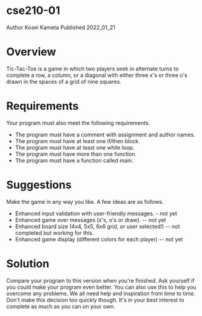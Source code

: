 # cse210-01
Author Kosei Kameta
Published 2022_01_21

# Overview
Tic-Tac-Toe is a game in which two players seek in alternate turns to complete a row, a column, or a diagonal with either three x's or three o's drawn in the spaces of a grid of nine squares.

# Requirements
Your program must also meet the following requirements.

* The program must have a comment with assignment and author names.
* The program must have at least one if/then block.
* The program must have at least one while loop.
* The program must have more than one function.
* The program must have a function called main.


# Suggestions
Make the game in any way you like. A few ideas are as follows.

* Enhanced input validation with user-friendly messages. - not yet
* Enhanced game over messages (x's, o's or draw). -- not yet
* Enhanced board size (4x4, 5x5, 6x6 grid, or user selected!) -- not completed but working for this.
* Enhanced game display (different colors for each player) -- not yet


# Solution
Compare your program to this version when you're finished. Ask yourself if you could make your program even better. You can also use this to help you overcome any problems. We all need help and inspiration from time to time. Don't make this decision too quickly though. It's in your best interest to complete as much as you can on your own.
